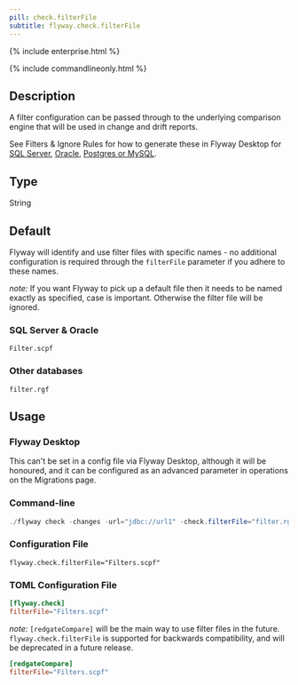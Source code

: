 ```yaml
---
pill: check.filterFile
subtitle: flyway.check.filterFile
---
```


{% include enterprise.html %}

{% include commandlineonly.html %}

## Description

A filter configuration can be passed through to the underlying comparison engine that will be used in change and drift reports.

See Filters & Ignore Rules for how to generate these in Flyway Desktop for [SQL Server](https://documentation.red-gate.com/flyway/database-development-using-flyway/updating-configurations/tutorial-update-sql-server-filter-configuration), [Oracle](https://documentation.red-gate.com/flyway/database-development-using-flyway/updating-configurations/tutorial-update-oracle-filters-ignore-rules), [Postgres or MySQL](https://documentation.red-gate.com/flyway/database-development-using-flyway/updating-configurations/postgresql-and-mysql-filtering).

## Type

String

## Default

Flyway will identify and use filter files with specific names - no additional configuration is required through the
`filterFile` parameter if you adhere to these names.

_note:_ If you want Flyway to pick up a default file then it needs to be named exactly as specified, case is important. Otherwise the filter file will be ignored.

### SQL Server & Oracle

`Filter.scpf`

### Other databases

`filter.rgf`

## Usage

### Flyway Desktop

This can't be set in a config file via Flyway Desktop, although it will be honoured, and it can be configured as an advanced parameter in operations on the Migrations page.

### Command-line

```powershell
./flyway check -changes -url="jdbc://url1" -check.filterFile="filter.rgf"
```

### Configuration File

```properties
flyway.check.filterFile="Filters.scpf"
```

### TOML Configuration File

```toml
[flyway.check]
filterFile="Filters.scpf"
```

_note:_ `[redgateCompare]` will be the main way to use filter files in the future.
`flyway.check.filterFile` is supported for backwards compatibility, and will be deprecated in a future release.

```toml
[redgateCompare]
filterFile="Filters.scpf"
```


